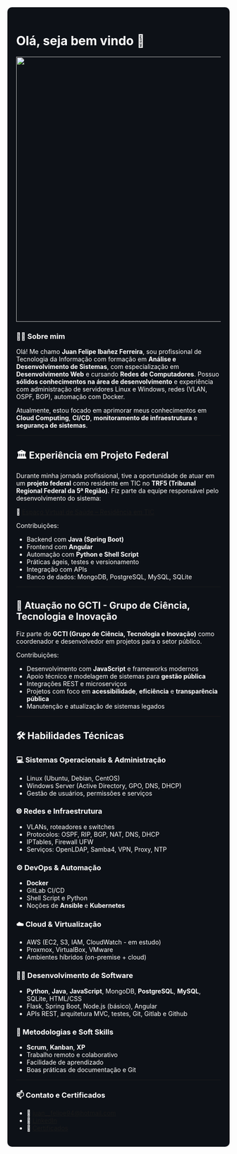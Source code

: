 <div style="background-color:#0d1117; color:white; padding:20px; border-radius:10px">

<h1 align="left">Olá, seja bem vindo 🫡</h1>
<p align="center">

<img src="https://media2.giphy.com/media/v1.Y2lkPTc5MGI3NjExN29uY2c4a2pyZ3hlcWJteHRlM2x2MHh2Yng1ZmlnajZkcmxlMjJ6dyZlcD12MV9pbnRlcm5hbF9naWZfYnlfaWQmY3Q9Zw/oYQ9HRm5Mo7VXeMNVR/giphy.gif" width="600"/>
</p>

### 👨‍💻 Sobre mim

Olá! Me chamo **Juan Felipe Ibañez Ferreira**, sou profissional de Tecnologia da Informação com formação em **Análise e Desenvolvimento de Sistemas**, com especialização em **Desenvolvimento Web** e cursando **Redes de Computadores**. Possuo **sólidos conhecimentos na área de desenvolvimento** e experiência com administração de servidores Linux e Windows, redes (VLAN, OSPF, BGP), automação com Docker.

Atualmente, estou focado em aprimorar meus conhecimentos em **Cloud Computing**, **CI/CD**, **monitoramento de infraestrutura** e **segurança de sistemas**.

---

## 🏛️ Experiência em Projeto Federal

Durante minha jornada profissional, tive a oportunidade de atuar em um **projeto federal** como residente em TIC no **TRF5 (Tribunal Regional Federal da 5ª Região)**. Fiz parte da equipe responsável pelo desenvolvimento do sistema:

🔗 [Espaço Virtual de Saúde – Residência em TIC](https://residenciaregional.jfrn.jus.br/index.php/espacovirtualdesaude/)

Contribuições:
- Backend com **Java (Spring Boot)**
- Frontend com **Angular**
- Automação com **Python e Shell Script**
- Práticas ágeis, testes e versionamento
- Integração com APIs
- Banco de dados: MongoDB, PostgreSQL, MySQL, SQLite

---

## 🔬 Atuação no GCTI - Grupo de Ciência, Tecnologia e Inovação

Fiz parte do **GCTI (Grupo de Ciência, Tecnologia e Inovação)** como coordenador e desenvolvedor em projetos para o setor público.

Contribuições:
- Desenvolvimento com **JavaScript** e frameworks modernos
- Apoio técnico e modelagem de sistemas para **gestão pública**
- Integrações REST e microserviços
- Projetos com foco em **acessibilidade**, **eficiência** e **transparência pública**
- Manutenção e atualização de sistemas legados

---

## 🛠️ Habilidades Técnicas

### 💻 Sistemas Operacionais & Administração
- Linux (Ubuntu, Debian, CentOS)
- Windows Server (Active Directory, GPO, DNS, DHCP)
- Gestão de usuários, permissões e serviços

### 🌐 Redes e Infraestrutura
- VLANs, roteadores e switches
- Protocolos: OSPF, RIP, BGP, NAT, DNS, DHCP
- IPTables, Firewall UFW
- Serviços: OpenLDAP, Samba4, VPN, Proxy, NTP

### ⚙️ DevOps & Automação
- **Docker**
- GitLab CI/CD
- Shell Script e Python
- Noções de **Ansible** e **Kubernetes**

### ☁️ Cloud & Virtualização
- AWS (EC2, S3, IAM, CloudWatch - em estudo)
- Proxmox, VirtualBox, VMware
- Ambientes híbridos (on-premise + cloud)

### 👨‍💻 Desenvolvimento de Software
- **Python**, **Java**, **JavaScript**, MongoDB, **PostgreSQL**, **MySQL**, SQLite, HTML/CSS
- Flask, Spring Boot, Node.js (básico), Angular
- APIs REST, arquitetura MVC, testes, Git, Gitlab e Github

### 🧠 Metodologias e Soft Skills
- **Scrum**, **Kanban**, **XP**
- Trabalho remoto e colaborativo
- Facilidade de aprendizado
- Boas práticas de documentação e Git

---

### 📫 Contato e Certificados

- 📧 [juan__felipe94@hotmail.com](mailto:juan__felipe94@hotmail.com)  
- 🔗 [LinkedIn](https://www.linkedin.com/in/juan-felipe-302b18272/)  
- 📂 [Certificados](https://drive.google.com/drive/folders/1UGtfzWwUE8EP2k55SOl_TPKHwxcf0xkj?usp=drive_link)

</div>
